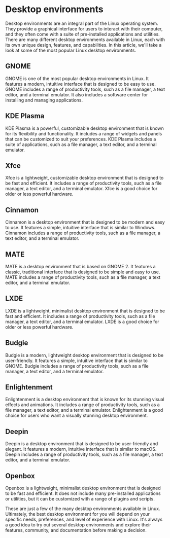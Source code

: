 # Desktop environments

Desktop environments are an integral part of the Linux operating system. They provide a graphical interface for users to interact with their computer, and they often come with a suite of pre-installed applications and utilities. There are many different desktop environments available in Linux, each with its own unique design, features, and capabilities. In this article, we'll take a look at some of the most popular Linux desktop environments.

## GNOME

GNOME is one of the most popular desktop environments in Linux. It features a modern, intuitive interface that is designed to be easy to use. GNOME includes a range of productivity tools, such as a file manager, a text editor, and a terminal emulator. It also includes a software center for installing and managing applications.

## KDE Plasma

KDE Plasma is a powerful, customizable desktop environment that is known for its flexibility and functionality. It includes a range of widgets and panels that can be customized to suit your preferences. KDE Plasma includes a suite of applications, such as a file manager, a text editor, and a terminal emulator.

## Xfce

Xfce is a lightweight, customizable desktop environment that is designed to be fast and efficient. It includes a range of productivity tools, such as a file manager, a text editor, and a terminal emulator. Xfce is a good choice for older or less powerful hardware.

## Cinnamon

Cinnamon is a desktop environment that is designed to be modern and easy to use. It features a simple, intuitive interface that is similar to Windows. Cinnamon includes a range of productivity tools, such as a file manager, a text editor, and a terminal emulator.

## MATE

MATE is a desktop environment that is based on GNOME 2. It features a classic, traditional interface that is designed to be simple and easy to use. MATE includes a range of productivity tools, such as a file manager, a text editor, and a terminal emulator.

## LXDE

LXDE is a lightweight, minimalist desktop environment that is designed to be fast and efficient. It includes a range of productivity tools, such as a file manager, a text editor, and a terminal emulator. LXDE is a good choice for older or less powerful hardware.

## Budgie

Budgie is a modern, lightweight desktop environment that is designed to be user-friendly. It features a simple, intuitive interface that is similar to GNOME. Budgie includes a range of productivity tools, such as a file manager, a text editor, and a terminal emulator.

## Enlightenment

Enlightenment is a desktop environment that is known for its stunning visual effects and animations. It includes a range of productivity tools, such as a file manager, a text editor, and a terminal emulator. Enlightenment is a good choice for users who want a visually stunning desktop environment.

## Deepin

Deepin is a desktop environment that is designed to be user-friendly and elegant. It features a modern, intuitive interface that is similar to macOS. Deepin includes a range of productivity tools, such as a file manager, a text editor, and a terminal emulator.

## Openbox

Openbox is a lightweight, minimalist desktop environment that is designed to be fast and efficient. It does not include many pre-installed applications or utilities, but it can be customized with a range of plugins and scripts.

These are just a few of the many desktop environments available in Linux. Ultimately, the best desktop environment for you will depend on your specific needs, preferences, and level of experience with Linux. It's always a good idea to try out several desktop environments and explore their features, community, and documentation before making a decision.
